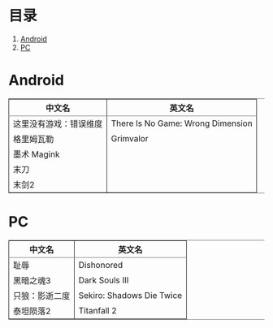 
# &#30446;&#24405;

1.  [Android](#org149b022)
2.  [PC](#org3eb3196)



<a id="org149b022"></a>

# Android

<table border="2" cellspacing="0" cellpadding="6" rules="groups" frame="hsides">


<colgroup>
<col  class="org-left" />
</colgroup>

<colgroup>
<col  class="org-left" />
</colgroup>
<thead>
<tr>
<th scope="col" class="org-left">中文名</th>
<th scope="col" class="org-left">英文名</th>
</tr>
</thead>

<tbody>
<tr>
<td class="org-left">这里没有游戏：错误维度</td>
<td class="org-left">There Is No Game: Wrong Dimension</td>
</tr>


<tr>
<td class="org-left">格里姆瓦勒</td>
<td class="org-left">Grimvalor</td>
</tr>


<tr>
<td class="org-left">墨术 Magink</td>
<td class="org-left">&#xa0;</td>
</tr>


<tr>
<td class="org-left">末刀</td>
<td class="org-left">&#xa0;</td>
</tr>


<tr>
<td class="org-left">末剑2</td>
<td class="org-left">&#xa0;</td>
</tr>
</tbody>
</table>


<a id="org3eb3196"></a>

# PC

<table border="2" cellspacing="0" cellpadding="6" rules="groups" frame="hsides">


<colgroup>
<col  class="org-left" />
</colgroup>

<colgroup>
<col  class="org-left" />
</colgroup>
<thead>
<tr>
<th scope="col" class="org-left">中文名</th>
<th scope="col" class="org-left">英文名</th>
</tr>
</thead>

<tbody>
<tr>
<td class="org-left">耻辱</td>
<td class="org-left">Dishonored</td>
</tr>


<tr>
<td class="org-left">黑暗之魂3</td>
<td class="org-left">Dark Souls Ⅲ</td>
</tr>


<tr>
<td class="org-left">只狼：影逝二度</td>
<td class="org-left">Sekiro: Shadows Die Twice</td>
</tr>


<tr>
<td class="org-left">泰坦陨落2</td>
<td class="org-left">Titanfall 2</td>
</tr>
</tbody>
</table>

